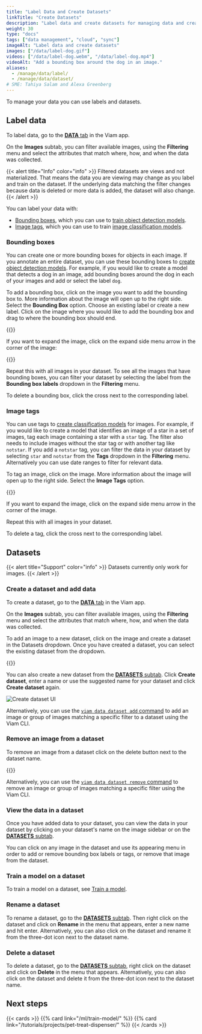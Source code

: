 ```yaml
---
title: "Label Data and Create Datasets"
linkTitle: "Create Datasets"
description: "Label data and create datasets for managing data and creating machine learning models."
weight: 30
type: "docs"
tags: ["data management", "cloud", "sync"]
imageAlt: "Label data and create datasets"
images: ["/data/label-dog.gif"]
videos: ["/data/label-dog.webm", "/data/label-dog.mp4"]
videoAlt: "Add a bounding box around the dog in an image."
aliases:
  - /manage/data/label/
  - /manage/data/dataset/
# SME: Tahiya Salam and Alexa Greenberg
---
```


To manage your data you can use labels and datasets.

## Label data

To label data, go to the [**DATA** tab](https://app.viam.com/data/view) in the Viam app.

On the **Images** subtab, you can filter available images, using the **Filtering** menu and select the attributes that match where, how, and when the data was collected.

{{< alert title="Info" color="info" >}}
Filtered datasets are views and not materialized.
That means the data you are viewing may change as you label and train on the dataset.
If the underlying data matching the filter changes because data is deleted or more data is added, the dataset will also change.
{{< /alert >}}

You can label your data with:

- [Bounding boxes](#bounding-boxes), which you can use to [train object detection models](/ml/train-model/#train-a-model).
- [Image tags](#image-tags), which you can use to train [image classification models](/ml/train-model/#train-a-model).

### Bounding boxes

You can create one or more bounding boxes for objects in each image.
If you annotate an entire dataset, you can use these bounding boxes to [create object detection models](/ml/train-model/#train-a-model).
For example, if you would like to create a model that detects a dog in an image, add bounding boxes around the dog in each of your images and add or select the label `dog`.

To add a bounding box, click on the image you want to add the bounding box to.
More information about the image will open up to the right side.
Select the **Bounding Box** option.
Choose an existing label or create a new label.
Click on the image where you would like to add the bounding box and drag to where the bounding box should end.

{{<gif webm_src="/data/label-dog.webm" mp4_src="/data/label-dog.mp4" alt="Add a bounding box around the dog in an image">}}

If you want to expand the image, click on the expand side menu arrow in the corner of the image:

{{<gif webm_src="/data/label-dog-big.webm" mp4_src="/data/label-dog-big.mp4" alt="Add a bounding box around the dog in an image in a big menu">}}

Repeat this with all images in your dataset.
To see all the images that have bounding boxes, you can filter your dataset by selecting the label from the **Bounding box labels** dropdown in the **Filtering** menu.

To delete a bounding box, click the cross next to the corresponding label.

### Image tags

You can use tags to [create classification models](/ml/train-model/#train-a-model) for images.
For example, if you would like to create a model that identifies an image of a star in a set of images, tag each image containing a star with a `star` tag.
The filter also needs to include images without the star tag or with another tag like `notstar`.
If you add a `notstar` tag, you can filter the data in your dataset by selecting `star` and `notstar` from the **Tags** dropdown in the **Filtering** menu.
Alternatively you can use date ranges to filter for relevant data.

To tag an image, click on the image.
More information about the image will open up to the right side.
Select the **Image Tags** option.

{{<gif webm_src="/data/tag-star.webm" mp4_src="/data/tag-star.mp4" alt="Tag image with a star label">}}

If you want to expand the image, click on the expand side menu arrow in the corner of the image.

Repeat this with all images in your dataset.

To delete a tag, click the cross next to the corresponding label.

## Datasets

{{< alert title="Support" color="info" >}}
Datasets currently only work for images.
{{< /alert >}}

### Create a dataset and add data

To create a dataset, go to the [**DATA** tab](https://app.viam.com/data/view) in the Viam app.

On the **Images** subtab, you can filter available images, using the **Filtering** menu and select the attributes that match where, how, and when the data was collected.

To add an image to a new dataset, click on the image and create a dataset in the Datasets dropdown.
Once you have created a dataset, you can select the existing dataset from the dropdown.

{{<gif webm_src="/data/add-to-dataset.webm" mp4_src="/data/add-to-dataset.mp4" alt="Add image to dataset">}}

You can also create a new dataset from the [**DATASETS** subtab](https://app.viam.com/data/datasets).
Click **Create dataset**, enter a name or use the suggested name for your dataset and click **Create dataset** again.

![Create dataset UI](/data/create-dataset.png)

Alternatively, you can use the [`viam data dataset add` command](/fleet/cli/#data) to add an image or group of images matching a specific filter to a dataset using the Viam CLI.

### Remove an image from a dataset

To remove an image from a dataset click on the delete button next to the dataset name.

{{<gif webm_src="/data/delete-from-dataset.webm" mp4_src="/data/delete-from-dataset.mp4" alt="Remove from dataset">}}

Alternatively, you can use the [`viam data dataset remove` command](/fleet/cli/#data) to remove an image or group of images matching a specific filter using the Viam CLI.

### View the data in a dataset

Once you have added data to your dataset, you can view the data in your dataset by clicking on your dataset's name on the image sidebar or on the [**DATASETS** subtab](https://app.viam.com/data/datasets).

You can click on any image in the dataset and use its appearing menu in order to add or remove bounding box labels or tags, or remove that image from the dataset.

### Train a model on a dataset

To train a model on a dataset, see [Train a model](/ml/train-model/).

### Rename a dataset

To rename a dataset, go to the [**DATASETS** subtab](https://app.viam.com/data/datasets).
Then right click on the dataset and click on **Rename** in the menu that appears, enter a new name and hit enter.
Alternatively, you can also click on the dataset and rename it from the three-dot icon next to the dataset name.

### Delete a dataset

To delete a dataset, go to the [**DATASETS** subtab](https://app.viam.com/data/datasets), right click on the dataset and click on **Delete** in the menu that appears.
Alternatively, you can also click on the dataset and delete it from the three-dot icon next to the dataset name.

## Next steps

{{< cards >}}
{{% card link="/ml/train-model/" %}}
{{% card link="/tutorials/projects/pet-treat-dispenser/" %}}
{{< /cards >}}
